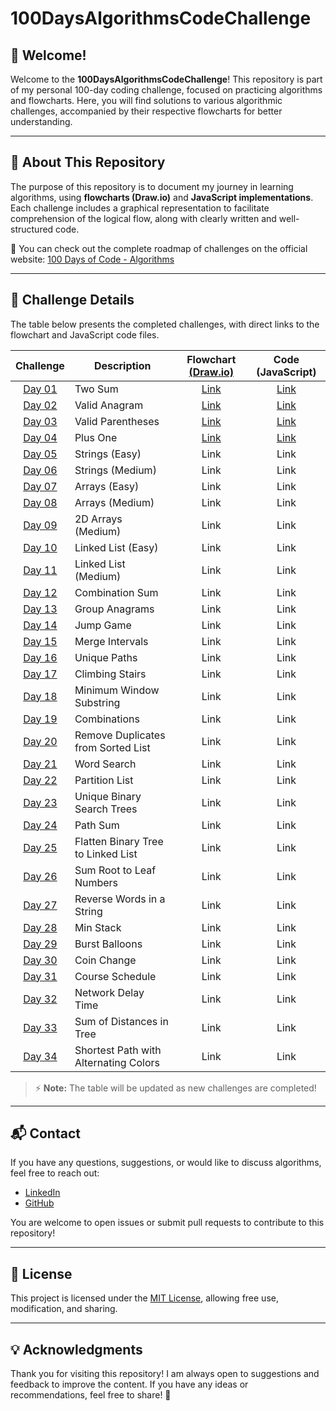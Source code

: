 # 100DaysAlgorithmsCodeChallenge

## 👋 Welcome!
Welcome to the **100DaysAlgorithmsCodeChallenge**! This repository is part of my personal 100-day coding challenge, focused on practicing algorithms and flowcharts. Here, you will find solutions to various algorithmic challenges, accompanied by their respective flowcharts for better understanding.

---

## 📌 About This Repository
The purpose of this repository is to document my journey in learning algorithms, using **flowcharts (Draw.io)** and **JavaScript implementations**. Each challenge includes a graphical representation to facilitate comprehension of the logical flow, along with clearly written and well-structured code.

📌 You can check out the complete roadmap of challenges on the official website: [100 Days of Code - Algorithms](https://www.100daysofcode.io/learn/algorithms)

---

## 📜 Challenge Details
The table below presents the completed challenges, with direct links to the flowchart and JavaScript code files.

| Challenge | Description | Flowchart [(Draw.io)](https://app.diagrams.net/) | Code (JavaScript) |
|:--------:|------------|:--------------------:|:-------------------:|
| [Day 01](https://www.100daysofcode.io/learn/algorithms/two-sum) | Two Sum | [Link](https://github.com/fmarqueseti/100DaysAlgorithmsCodeChallenge/blob/main/dia/Day01.drawio) | [Link](https://github.com/fmarqueseti/100DaysAlgorithmsCodeChallenge/blob/main/js/Day01.js)           |
| [Day 02](https://www.100daysofcode.io/learn/algorithms/valid-anagram) | Valid Anagram | [Link](https://github.com/fmarqueseti/100DaysAlgorithmsCodeChallenge/blob/main/dia/Day02.drawio) | [Link](https://github.com/fmarqueseti/100DaysAlgorithmsCodeChallenge/blob/main/js/Day02.js)   
| [Day 03](https://www.100daysofcode.io/learn/algorithms/valid-parentheses) | Valid Parentheses | [Link](https://github.com/fmarqueseti/100DaysAlgorithmsCodeChallenge/blob/main/dia/Day03.drawio) | [Link](https://github.com/fmarqueseti/100DaysAlgorithmsCodeChallenge/blob/main/js/Day03.js)   
| [Day 04](https://www.100daysofcode.io/learn/algorithms/plus-one) | Plus One | [Link](https://github.com/fmarqueseti/100DaysAlgorithmsCodeChallenge/blob/main/dia/Day04.drawio) | [Link](https://github.com/fmarqueseti/100DaysAlgorithmsCodeChallenge/blob/main/js/Day04.js)   
| [Day 05](https://www.100daysofcode.io/learn/algorithms/day-2) | Strings (Easy) | Link           | Link           |
| [Day 06](https://www.100daysofcode.io/learn/algorithms/day-3) | Strings (Medium) | Link           | Link           |
| [Day 07](https://www.100daysofcode.io/learn/algorithms/day-4) | Arrays (Easy) | Link           | Link           |
| [Day 08](https://www.100daysofcode.io/learn/algorithms/day-5) | Arrays (Medium) | Link           | Link           |
| [Day 09](https://www.100daysofcode.io/learn/algorithms/day-6) | 2D Arrays (Medium) | Link           | Link           |
| [Day 10](https://www.100daysofcode.io/learn/algorithms/day-7) | Linked List (Easy) | Link           | Link           |
| [Day 11](https://www.100daysofcode.io/learn/algorithms/day-8) | Linked List (Medium) | Link           | Link           |
| [Day 12](https://www.100daysofcode.io/learn/algorithms/day-9) | Combination Sum | Link           | Link           |
| [Day 13](https://www.100daysofcode.io/learn/algorithms/day-10) | Group Anagrams | Link           | Link           |
| [Day 14](https://www.100daysofcode.io/learn/algorithms/day-11) | Jump Game | Link           | Link           |
| [Day 15](https://www.100daysofcode.io/learn/algorithms/day-12) | Merge Intervals | Link           | Link           |
| [Day 16](https://www.100daysofcode.io/learn/algorithms/day-13) | Unique Paths | Link           | Link           |
| [Day 17](https://www.100daysofcode.io/learn/algorithms/day-14) | Climbing Stairs | Link           | Link           |
| [Day 18](https://www.100daysofcode.io/learn/algorithms/day-15) | Minimum Window Substring | Link           | Link           |
| [Day 19](https://www.100daysofcode.io/learn/algorithms/day-16) | Combinations | Link           | Link           |
| [Day 20](https://www.100daysofcode.io/learn/algorithms/day-17) | Remove Duplicates from Sorted List | Link           | Link           |
| [Day 21](https://www.100daysofcode.io/learn/algorithms/day-18) | Word Search | Link           | Link           |
| [Day 22](https://www.100daysofcode.io/learn/algorithms/day-19) | Partition List | Link           | Link           |
| [Day 23](https://www.100daysofcode.io/learn/algorithms/day-20) | Unique Binary Search Trees | Link           | Link           |
| [Day 24](https://www.100daysofcode.io/learn/algorithms/day-21) | Path Sum | Link           | Link           |
| [Day 25](https://www.100daysofcode.io/learn/algorithms/day-22) | Flatten Binary Tree to Linked List | Link           | Link           |
| [Day 26](https://www.100daysofcode.io/learn/algorithms/day-23) | Sum Root to Leaf Numbers | Link           | Link           |
| [Day 27](https://www.100daysofcode.io/learn/algorithms/day-24) | Reverse Words in a String | Link           | Link           |
| [Day 28](https://www.100daysofcode.io/learn/algorithms/day-25) | Min Stack | Link           | Link           |
| [Day 29](https://www.100daysofcode.io/learn/algorithms/day-26) | Burst Balloons | Link           | Link           |
| [Day 30](https://www.100daysofcode.io/learn/algorithms/day-27) | Coin Change | Link           | Link           |
| [Day 31](https://www.100daysofcode.io/learn/algorithms/day-28) | Course Schedule | Link           | Link           |
| [Day 32](https://www.100daysofcode.io/learn/algorithms/day-29) | Network Delay Time | Link           | Link           |
| [Day 33](https://www.100daysofcode.io/learn/algorithms/day-30) | Sum of Distances in Tree | Link           | Link           |
| [Day 34](https://www.100daysofcode.io/learn/algorithms/day-31) | Shortest Path with Alternating Colors | Link           | Link           |

> ⚡ **Note:** The table will be updated as new challenges are completed!

---

## 📬 Contact
If you have any questions, suggestions, or would like to discuss algorithms, feel free to reach out:

- [LinkedIn](https://www.linkedin.com/in/fmarqueseti/)
- [GitHub](https://github.com/fmarqueseti)

You are welcome to open issues or submit pull requests to contribute to this repository!

---

## 📄 License
This project is licensed under the [MIT License](LICENSE), allowing free use, modification, and sharing.

---

## 💡 Acknowledgments
Thank you for visiting this repository! I am always open to suggestions and feedback to improve the content. If you have any ideas or recommendations, feel free to share! 🚀